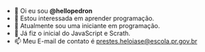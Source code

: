 - 👋 Oi eu sou **@hellopedron**
- 👀 Estou interessada em aprender programação.
- 🌱 Atualmente sou uma iniciante em programação.
- 💞️ Já fiz o inicial do JavaScript e Scrath.
- 📫 Meu E-mail de contato é prestes.heloiase@escola.pr.gov.br


